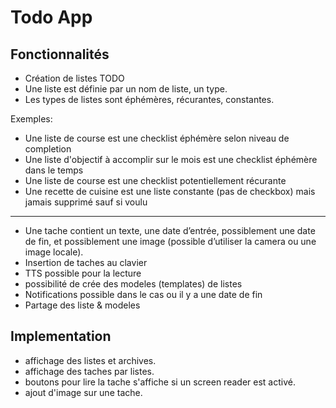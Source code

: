 # Todo App

## Fonctionnalités

- Création de listes TODO
- Une liste est définie par un nom de liste, un type.
- Les types de listes sont éphémères, récurantes, constantes.

Exemples:
- Une liste de course est une checklist éphémère selon niveau de completion
- Une liste d'objectif à accomplir sur le mois est une checklist éphémère dans le temps
- Une liste de course est une checklist potentiellement récurante
- Une recette de cuisine est une liste constante (pas de checkbox) mais jamais supprimé sauf si voulu
  
 --- 
  
- Une tache contient un texte, une date d’entrée, possiblement une date de fin, et possiblement une image (possible d’utiliser la camera ou une image locale).
- Insertion de taches au clavier
- TTS possible pour la lecture
- possibilité de crée des modeles (templates) de listes
- Notifications possible dans le cas ou il y a une date de fin
- Partage des liste & modeles

## Implementation

- affichage des listes et archives.
- affichage des taches par listes.
- boutons pour lire la tache s'affiche si un screen reader est activé.
- ajout d'image sur une tache.
